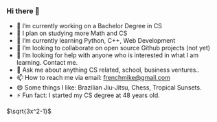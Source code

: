 ### Hi there 👋

- 🔭 I’m currently working on a Bachelor Degree in CS
- 🔭 I plan on studying more Math and CS 
- 🌱 I’m currently learning Python, C++, Web Development
- 👯 I’m looking to collaborate on open source Github projects (not yet)
- 🤔 I’m looking for help with anyone who is interested in what I am learning.  Contact me.
- 💬 Ask me about anything CS related, school, business ventures..
- 📫 How to reach me via email: frenchmike@gmail.com
- 😄 Some things I like: Brazilian Jiu-Jitsu, Chess, Tropical Sunsets.
- ⚡ Fun fact: I started my CS degree at 48 years old.

$\sqrt{3x^2-1}$
